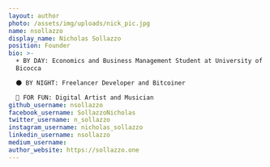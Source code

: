 ```yaml
---
layout: author
photo: /assets/img/uploads/nick_pic.jpg
name: nsollazzo
display_name: Nicholas Sollazzo
position: Founder
bio: >-
  ☀️ BY DAY: Economics and Business Management Student at University of Milano -
  Bicocca

  🌑 BY NIGHT: Freelancer Developer and Bitcoiner

  🥳 FOR FUN: Digital Artist and Musician
github_username: nsollazzo
facebook_username: SollazzoNicholas
twitter_username: n_sollazzo
instagram_username: nicholas_sollazzo
linkedin_username: nsollazzo
medium_username: 
author_website: https://sollazzo.one
---
```

